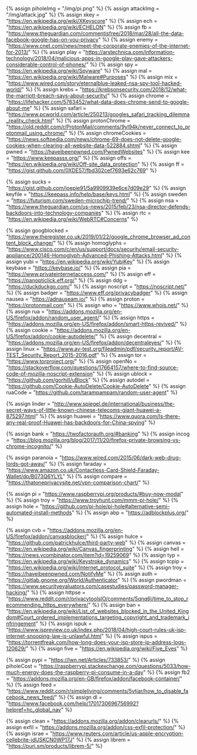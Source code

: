 {%		assign piholeImg = "/img/pi.png"		%}
{%		assign attackImg = "/img/attack.jpg"	%}
{%    assign xkey = "https://en.wikipedia.org/wiki/XKeyscore"       %}
{%    assign ech = "https://en.wikipedia.org/wiki/ECHELON"         %}
{%    assign fb = "https://www.theguardian.com/commentisfree/2018/mar/28/all-the-data-facebook-google-has-on-you-privacy"  %}
{%    assign enemy = "https://www.cnet.com/news/meet-the-corporate-enemies-of-the-internet-for-2013/"          %}
{%    assign play = "https://arstechnica.com/information-technology/2018/04/malicious-apps-in-google-play-gave-attackers-considerable-control-of-phones/"          %}
{%    assign spy = "https://en.wikipedia.org/wiki/Spyware"          %}
{%    assign mal = "https://en.wikipedia.org/wiki/Malware#Purposes"          %}
{%    assign mix = "https://www.wired.com/story/eternalblue-leaked-nsa-spy-tool-hacked-world/"		%}
{%    assign krebs = "https://krebsonsecurity.com/2018/12/what-the-marriott-breach-says-about-security/"	%}
{%    assign chrome = "https://lifehacker.com/5763452/what-data-does-chrome-send-to-google-about-me"	%}
{%    assign safari = "https://www.pcworld.com/article/250213/googles_safari_tracking_dilemma_reality_check.html"	%}
{%    assign protonChrome = "https://old.reddit.com/r/ProtonMail/comments/9yl94k/never_connect_to_protonmail_using_chrome/"	%}
{%    assign chromeCookies = "https://news.softpedia.com/news/chrome-69-does-not-delete-google-cookies-when-clearing-all-website-data-522884.shtml"		%}
{%    assign pwned = "https://haveibeenpwned.com/PwnedWebsites" 		%}
{%    assign kee = "https://www.keepassx.org/"	%}
{%    assign offs = "https://en.wikipedia.org/wiki/Off-site_data_protection"		%}
{%    assign ff = "https://gist.github.com/0XDE57/fbd302cef7693e62c769"			%}

{%    assign sucks = "https://gist.github.com/joepie91/5a9909939e6ce7d09e29"	%}
{%    assign keyfile = "https://keepass.info/help/base/keys.html"			%}
{%    assign sweden = "https://futurism.com/sweden-microchip-trend/"		%}
{%    assign nsa = "https://www.theguardian.com/us-news/2015/feb/23/nsa-director-defends-backdoors-into-technology-companies"	%}
{%    assign rtc = "https://en.wikipedia.org/wiki/WebRTC#Concerns"		%}

{%    	assign googblocked = "https://www.theregister.co.uk/2019/01/22/google_chrome_browser_ad_content_block_change/"	%}
{%    	assign homoglyphs = "https://www.cisco.com/c/en/us/support/docs/security/email-security-appliance/200146-Homoglyph-Advanced-Phishing-Attacks.html"	%}
{%    	assign yubi = "https://en.wikipedia.org/wiki/YubiKey"	%}
{%    	assign keybase = "https://keybase.io/"	%}
{%    	assign pia = "https://www.privateinternetaccess.com/"		%}
{%    	assign eff = "https://panopticlick.eff.org/"		%}
{%    	assign ddg = "https://duckduckgo.com/"		%}
{%    	assign noscript = "https://noscript.net/"		%}
{%    	assign badger = "https://www.eff.org/privacybadger"		%}
{%    	assign nausea = "https://adnauseam.io/"		%}
{%    	assign proton = "https://protonmail.com"		%}
{%    	assign who = "https://www.whois.net/"		%}
{%    	assign rua = "https://addons.mozilla.org/en-US/firefox/addon/random_user_agent/"		%}
{%    	assign https = "https://addons.mozilla.org/en-US/firefox/addon/smart-https-revived/"		%}
{%    	assign cookie = "https://addons.mozilla.org/en-US/firefox/addon/cookie-autodelete/"		%}
{%    	assign decentral = "https://addons.mozilla.org/en-US/firefox/addon/decentraleyes/"		%}
{%		assign linux = "https://www.av-test.org/fileadmin/pdf/security_report/AV-TEST_Security_Report_2015-2016.pdf"		%}
{%		assign tor = "https://www.torproject.org/" %}
{%		assign openNo = "https://stackoverflow.com/questions/17664157/where-to-find-source-code-of-mozilla-noscript-extension"		%}
{%		assign ublock = "https://github.com/gorhill/uBlock"		%}
{%		assign autodel = "https://github.com/Cookie-AutoDelete/Cookie-AutoDelete"		%}
{%		assign ruaCode = "https://github.com/tarampampam/random-user-agent" %}

{%    assign linder = "http://www.spiegel.de/international/business/the-secret-ways-of-little-known-chinese-telecoms-giant-huawei-a-875297.html"		%}
{%    assign huawei = "https://www.quora.com/Is-there-any-real-proof-Huawei-has-backdoors-for-China-spying"		%}

{%    assign bank = "https://twofactorauth.org/#banking"		%}
{%    assign incog = "https://blog.mozilla.org/blog/2017/11/20/firefox-private-browsing-vs-chrome-incognito/"	%}

{%		assign paranoia = "https://www.wired.com/2015/06/dark-web-drug-lords-got-away/"     %}
{%		assign faraday = "https://www.amazon.co.uk/Contactless-Card-Shield-Faraday-Wallet/dp/B073Q6YLYL"	%}
{%		assign compare = "https://thatoneprivacysite.net/vpn-comparison-chart/"		%}

{%		assign pi = "https://www.raspberrypi.org/products/#buy-now-modal"		%}
{%		assign troy = "https://www.troyhunt.com/mmm-pi-hole/"		%}
{%		assign hole = "https://github.com/pi-hole/pi-hole#alternative-semi-automated-install-methods"	%}
{%		assign abp = "https://adblockplus.org/"	%}

{%		assign cvb = "https://addons.mozilla.org/en-US/firefox/addon/canvasblocker/"		%}
{%		assign hulce = "https://github.com/patrickhulce/third-party-web"				%}
{%		assign canvas = "https://en.wikipedia.org/wiki/Canvas_fingerprinting"			%}
{%		assign hell = "https://news.ycombinator.com/item?id=19259069"			%}
{%		assign typ = "https://en.wikipedia.org/wiki/Keystroke_dynamics"			%}
{%		assign tcpip = "https://en.wikipedia.org/wiki/Internet_protocol_suite"		%}
{%		assign troy = "https://haveibeenpwned.com/NotifyMe"			%}
{%		assign auth = "https://gitlab.gnome.org/World/Authenticator"		%}
{%		assign pwordman = "https://www.securityevaluators.com/casestudies/password-manager-hacking/"		%}
{%		assign httpse = "https://www.reddit.com/r/privacytoolsIO/comments/5qnq6j/time_to_stop_recommending_https_everywhere/"		%}
{%		assign ban = "https://en.wikipedia.org/wiki/List_of_websites_blocked_in_the_United_Kingdom#Court_ordered_implementations_targeting_copyright_and_trademark_infringement"		%}
{%		assign ispuk = "https://www.ispreview.co.uk/index.php/2018/04/high-court-rules-uk-isp-internet-snooping-law-is-unlawful.html"		%}
{%		assign ispus = "https://torrentfreak.com/how-long-does-your-isp-store-ip-address-logs-120629/"	%}
{%		assign five = "https://en.wikipedia.org/wiki/Five_Eyes"	%}

{% 		assign pypi = "https://lwn.net/Articles/733853/"		%}
{% 		assign piholeCost = "https://raspberrypi.stackexchange.com/questions/5033/how-much-energy-does-the-raspberry-pi-consume-in-a-day"	%}
{% 		assign fb2 = "https://addons.mozilla.org/en-GB/firefox/addon/facebook-container/"		%}
{% 		assign feed = "https://www.reddit.com/r/simpleliving/comments/5ytjar/how_to_disable_facebook_news_feed/"		%}
{% 		assign dl = "https://www.facebook.com/help/1701730696756992?helpref=hc_global_nav"		%}

{% 		assign clean = "https://addons.mozilla.org/addon/clearurls/"		%}
{% 		assign exfil = "https://addons.mozilla.org/addon/css-exfil-protection/"		%}
{% 		assign israe = "https://www.reuters.com/article/us-apple-encryption-cellebrite-idUSKCN0WP17J"		%}
{% 		assign librem = "https://puri.sm/products/librem-5/"		%}